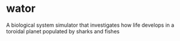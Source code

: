 # wator

A biological system simulator that investigates how life develops in a toroidal planet populated by sharks and fishes














